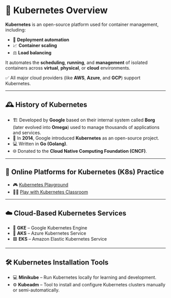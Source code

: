 # 🧠 Kubernetes Overview

**Kubernetes** is an open-source platform used for container management, including:

- 🚀 **Deployment automation**
- 📈 **Container scaling**
- ⚖️ **Load balancing**

It automates the **scheduling**, **running**, and **management** of isolated containers across **virtual**, **physical**, or **cloud** environments.

✅ All major cloud providers (like **AWS**, **Azure**, and **GCP**) support Kubernetes.

---

## 🕰️ History of Kubernetes

- 🏗️ Developed by **Google** based on their internal system called **Borg** (later evolved into **Omega**) used to manage thousands of applications and services.
- 📅 In **2014**, Google introduced **Kubernetes** as an open-source project.
- 💻 Written in **Go (Golang)**.
- 🌐 Donated to the **Cloud Native Computing Foundation (CNCF)**.

---

## 🧪 Online Platforms for Kubernetes (K8s) Practice

- 🎮 [Kubernetes Playground](https://labs.play-with-k8s.com/)
- 🧑‍🏫 [Play with Kubernetes Classroom](https://training.play-with-kubernetes.com/)

---

## ☁️ Cloud-Based Kubernetes Services

- 🔷 **GKE** – Google Kubernetes Engine  
- 🔶 **AKS** – Azure Kubernetes Service  
- 🟩 **EKS** – Amazon Elastic Kubernetes Service

---

## 🛠️ Kubernetes Installation Tools

- 💻 **Minikube** – Run Kubernetes locally for learning and development.
- ⚙️ **Kubeadm** – Tool to install and configure Kubernetes clusters manually or semi-automatically.
